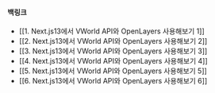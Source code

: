 
#### 백링크

- [[1. Next.js13에서 VWorld API와 OpenLayers 사용해보기 1]]
- [[2. Next.js13에서 VWorld API와 OpenLayers 사용해보기 2]]
- [[3. Next.js13에서 VWorld API와 OpenLayers 사용해보기 3]]
- [[4. Next.js13에서 VWorld API와 OpenLayers 사용해보기 4]]
- [[5. Next.js13에서 VWorld API와 OpenLayers 사용해보기 5]]
- [[6. Next.js13에서 VWorld API와 OpenLayers 사용해보기 6]]